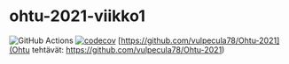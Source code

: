 # ohtu-2021-viikko1

![GitHub Actions](https://github.com/vulpecula78/ohtu-2021-viikko1/workflows/CI/badge.svg)
[![codecov](https://codecov.io/gh/vulpecula78/ohtu-2021-viikko1/branch/main/graph/badge.svg?token=YE562LHE9J)](https://codecov.io/gh/vulpecula78/ohtu-2021-viikko1)
[https://github.com/vulpecula78/Ohtu-2021](Ohtu tehtävät: https://github.com/vulpecula78/Ohtu-2021)

